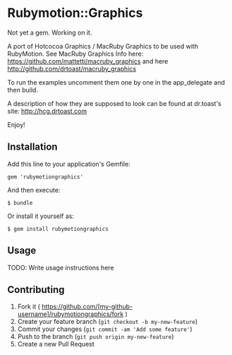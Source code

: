 # Rubymotion::Graphics

Not yet a gem. Working on it.

A port of Hotcocoa Graphics / MacRuby Graphics to be used with RubyMotion. See MacRuby Graphics Info here: https://github.com/mattetti/macruby_graphics and here
http://github.com/drtoast/macruby_graphics

To run the examples uncomment them one by one in the app_delegate and then build.

A description of how they are supposed to look can be found at dr.toast's site: http://hcg.drtoast.com

Enjoy!

## Installation

Add this line to your application's Gemfile:

    gem 'rubymotiongraphics'

And then execute:

    $ bundle

Or install it yourself as:

    $ gem install rubymotiongraphics

## Usage

TODO: Write usage instructions here

## Contributing

1. Fork it ( https://github.com/[my-github-username]/rubymotiongraphics/fork )
2. Create your feature branch (`git checkout -b my-new-feature`)
3. Commit your changes (`git commit -am 'Add some feature'`)
4. Push to the branch (`git push origin my-new-feature`)
5. Create a new Pull Request
